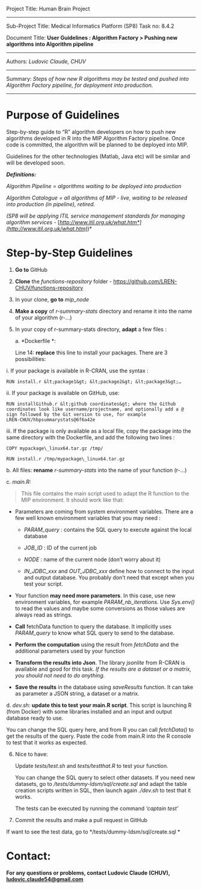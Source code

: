   Project Title:       Human Brain Project
  -------------------- ------------------------------------
  Sub-Project Title:   Medical Informatics Platform (SP8)
  Task no:             8.4.2
  
  Document Title:    **User Guidelines : Algorithm Factory &gt; Pushing new algorithms into Algorithm pipeline**
  ------------------ --------------------------------------------------------------------------------------------------------
  Authors:   *Ludovic Claude, CHUV*
  ---------- ------------------------

  Summary:   *Steps of how new R algorithms may be tested and pushed into Algorithm Factory pipeline, for deployment into production.*
  ---------- -------------------------------------------------------------------------------------------------------------------------

<span id="_Overview_of_the" class="anchor"><span id="_Toc439876557" class="anchor"></span></span>Purpose of Guidelines
======================================================================================================================

Step-by-step guide to “R” algorithm developers on how to push new
algorithms developed in R into the MIP Algorithm Factory pipeline. Once
code is committed, the algorithm will be planned to be deployed into
MIP.

Guidelines for the other technologies (Matlab, Java etc) will be similar
and will be developed soon.

***Definitions:***

*Algorithm Pipeline = algorithms waiting to be deployed into production*

*Algorithm Catalogue = all algorithms of MIP - live, waiting to be
released into production (in pipeline), retired.*

*(SP8 will be applying ITIL service management standards for managing
algorithm services -*
[*http://www.itil.org.uk/what.htm*](http://www.itil.org.uk/what.htm)*)*


Step-by-Step Guidelines
=======================

1.  **Go to** GitHub

2.  **Clone** the *functions-repository* folder -
    <https://github.com/LREN-CHUV/functions-repository>

3.  In your clone, **go to** *mip\_node*

4.  **Make a copy** of *r-summary-stats* directory and rename it into
    the name of your algorithm (r-…)

5.  In your copy of r-summary-stats directory, **adapt** a few files :

    a.  *Dockerfile *:

      Line 14: **replace** this line to install your packages. There are 3
      possibilities:

i.  If your package is available in R-CRAN, use the syntax :

    RUN install.r &lt;package1&gt; &lt;package2&gt; &lt;package3&gt;…

ii. If your package is available on GitHub, use:

    RUN installGithub.r &lt;github coordinates&gt; where the Github
    coordinates look like username/projectname, and optionally add a @
    sign followed by the Git version to use, for example
    LREN-CHUV/hbpsummarystats@6f6a42e

iii. If the package is only available as a local file, copy the package
    into the same directory with the Dockerfile, and add the following
    two lines :

    COPY mypackage\_linux64.tar.gz /tmp/

    RUN install.r /tmp/mypackage\_linux64.tar.gz

b\. All files: **rename** *r-summary-stats* into the name of your
function (r-…)

c\. *main.R:*

> This file contains the main script used to adapt the R function to the
> MIP environment. It should work like that:

-   Parameters are coming from system environment variables. There are a
    few well known environment variables that you may need :

    -   *PARAM\_query* : contains the SQL query to execute against the
        local database

    -   *JOB\_ID* : ID of the current job

    -   *NODE* : name of the current node (don’t worry about it)

    -   *IN\_JDBC\_xxx* and *OUT\_JDBC\_xxx* define how to connect to
        the input and output database. You probably don’t need that
        except when you test your script.

-   Your function **may need more parameters**. In this case, use new
    environment variables, for example *PARAM\_nb\_iterations*. Use
    *Sys.env()* to read the values and maybe some conversions as those
    values are always read as strings.

-   **Call** fetchData function to query the database. It implicitly
    uses *PARAM\_query* to know what SQL query to send to the database.

-   **Perform the computation** using the result from *fetchData* and
    the additional parameters used by your function

-   **Transform the results into Json**. The library *jsonlite* from
    R-CRAN is available and good for this task. *If the results are a
    dataset or a matrix, you should not need to do anything.*

-   **Save the results** in the database using *saveResults* function.
    It can take as parameter a JSON string, a dataset or a matrix.

d\. *dev.sh:* **update this to test** **your main.R script**. This script
is launching R (from Docker) with some libraries installed and an input
and output database ready to use.

You can change the SQL query here, and from R you can call *fetchData()*
to get the results of the query. Paste the code from main.R into the R
console to test that it works as expected.

6.  Nice to have:

    Update *tests/test.sh* and *tests/testthat.R* to test your function.

    You can change the SQL query to select other datasets. If you need
    new datasets, go to */tests/dummy-ldsm/sql/create.sql* and adapt the
    table creation scripts written in SQL, then launch again *./dev.sh*
    to test that it works.

    The tests can be executed by running the command *‘captain test’*

7.  Commit the results and make a pull request in GitHub

If want to see the test data, go to */tests/dummy-ldsm/sql/create.sql *

Contact:
=======

**For any questions or problems, contact Ludovic Claude (CHUV),
<ludovic.claude54@gmail.com>**
